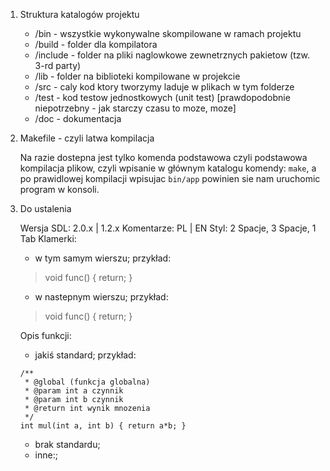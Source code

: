 1. Struktura katalogów projektu

	* /bin  - wszystkie wykonywalne skompilowane w ramach projektu
	* /build - folder dla kompilatora
	* /include - folder na pliki naglowkowe zewnetrznych pakietow (tzw. 3-rd party)
	* /lib - folder na biblioteki kompilowane w projekcie
	* /src - caly kod ktory tworzymy laduje w plikach w tym folderze
	* /test - kod testow jednostkowych (unit test) [prawdopodobnie niepotrzebny - jak starczy czasu to moze, moze]
	* /doc - dokumentacja

2. Makefile - czyli latwa kompilacja

	Na razie dostepna jest tylko komenda podstawowa czyli podstawowa kompilacja plikow, czyli wpisanie w głównym katalogu komendy: `make`, a po prawidlowej kompilacji wpisujac `bin/app` powinien sie nam uruchomic program w konsoli.

3. Do ustalenia

	Wersja SDL: 2.0.x | 1.2.x
	Komentarze: PL | EN
	Styl: 2 Spacje, 3 Spacje, 1 Tab
	Klamerki: 

	* w tym samym wierszu; przykład:
	> void func() {
	> 	return;
	> }

	* w nastepnym wierszu; przykład:
	> void func()
	> {
	> 	return;
	> }

	Opis funkcji:
	
	* jakiś standard; przykład:
	```
	/**
	 * @global (funkcja globalna)
	 * @param int a czynnik
	 * @param int b czynnik
	 * @return int wynik mnozenia
	 */
	int mul(int a, int b) { return a*b; }
	```

	* brak standardu;
	* inne:;
		
	

